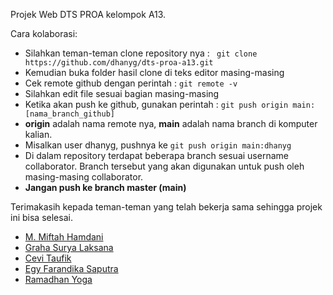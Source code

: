 Projek Web DTS PROA kelompok A13.  
  
Cara kolaborasi:  
* Silahkan teman-teman clone repository nya : ` git clone https://github.com/dhanyg/dts-proa-a13.git`  
* Kemudian buka folder hasil clone di teks editor masing-masing  
* Cek remote github dengan perintah : `git remote -v`  
* Silahkan edit file sesuai bagian masing-masing  
* Ketika akan push ke github, gunakan perintah : `git push origin main:[nama_branch_github]`  
* __origin__ adalah nama remote nya, __main__ adalah nama branch di komputer kalian.  
* Misalkan user dhanyg, pushnya ke `git push origin main:dhanyg`  
* Di dalam repository terdapat beberapa branch sesuai username collaborator. Branch tersebut yang akan digunakan untuk push oleh masing-masing collaborator.
* __Jangan push ke branch master (main)__
  
  
Terimakasih kepada teman-teman yang telah bekerja sama sehingga projek ini bisa selesai.  
* [M. Miftah Hamdani](https://github.com/danz63)  
* [Graha Surya Laksana](https://github.com/greeight)  
* [Cevi Taufik](https://github.com/cevitaufik)  
* [Egy Farandika Saputra](https://github.com/egyfarandikasss)  
* [Ramadhan Yoga](https://github.com/dhanyg)
